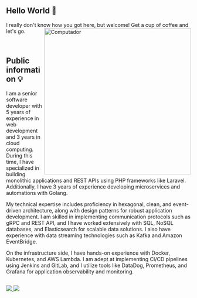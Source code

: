 ## Hello World 👋

I really don't know how you got here, but welcome! Get a cup of coffee and let's go.
<img src="https://raw.githubusercontent.com/MicaelliMedeiros/micaellimedeiros/master/image/computer-illustration.png" min-width="400px" max-width="400px" width="400px" align="right" alt="Computador">


<br/>

## Public information 💡

I am a senior software developer with 5 years of experience in web development and 3 years in cloud computing. During this time, I have specialized in building monolithic applications and REST APIs using PHP frameworks like Laravel. Additionally, I have 3 years of experience developing microservices and automations with Golang.

My technical expertise includes proficiency in hexagonal, clean, and event-driven architecture, along with design patterns for robust application development. I am skilled in implementing communication protocols such as gRPC and REST API, and I have worked extensively with SQL, NoSQL databases, and Elasticsearch for scalable data solutions. I also have experience with data streaming technologies such as Kafka and Amazon EventBridge.

On the infrastructure side, I have hands-on experience with Docker, Kubernetes, and AWS Lambda. I am adept at implementing CI/CD pipelines using Jenkins and GitLab, and I utilize tools like DataDog, Prometheus, and Grafana for application observability and monitoring.
<br/>

##
<div>
    <a target='_blank' href="https://www.linkedin.com/in/brayann-w-f-barbosa-017198126/">
        <img src="https://img.shields.io/badge/LinkedIn-0077B5?style=for-the-badge&logo=linkedin&logoColor=white">
    </a>
    <a href = "mailto:brayann.wheberth@gmail.com">
        <img src="https://img.shields.io/badge/Gmail-D14836?style=for-the-badge&logo=gmail&logoColor=white" target="_blank">
    </a>
</div>
